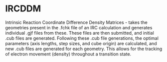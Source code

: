# IRCDDM
Intrinsic Reaction Coordinate Difference Density Matrices - takes the geometries present in the .fchk file of an IRC calculation and generates individual .gjf files from these. These files are then submitted, and initial .cub files are generated. Following these .cub file generations, the optimal parameters (axis lengths, step sizes, and cube origin) are calculated, and new .cub files are generated for each geometry. This allows for the tracking of electron movement (density) throughout a transition state. 
